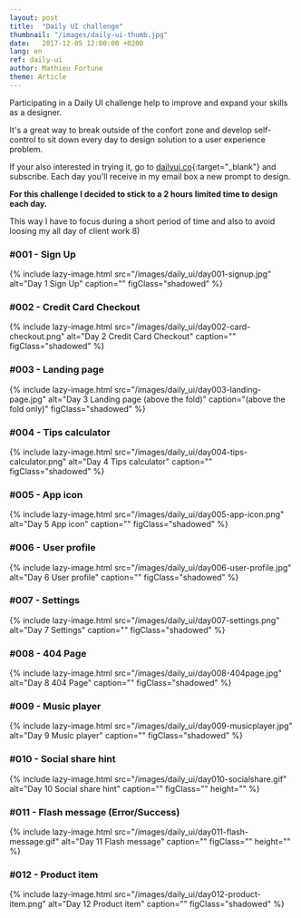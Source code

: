 ```yaml
---
layout: post
title:  "Daily UI challenge"
thumbnail: "/images/daily-ui-thumb.jpg"
date:   2017-12-05 12:00:00 +0200
lang: en
ref: daily-ui
author: Mathieu Fortune
theme: Article
---
```


Participating in a Daily UI challenge help to improve and expand your skills as a designer.

It's a great way to break outside of the confort zone and develop self-control to sit down every day to design solution to a user experience problem.

If your also interested in trying it, go to [dailyui.co](http://www.dailyui.co/ "Website to subscribe to the Daily UI challenge"){:target="_blank"} and subscribe. Each day you'll receive in my email box a new prompt to design.

**For this challenge I decided to stick to a 2 hours limited time to design each day.**

This way I have to focus during a short period of time and also to avoid loosing my all day of client work 8)


### #001 - Sign Up

{% include lazy-image.html src="/images/daily_ui/day001-signup.jpg" alt="Day 1 Sign Up" caption="" figClass="shadowed" %}

### #002 - Credit Card Checkout

{% include lazy-image.html src="/images/daily_ui/day002-card-checkout.png" alt="Day 2 Credit Card Checkout" caption="" figClass="shadowed" %}

### #003 - Landing page

{% include lazy-image.html src="/images/daily_ui/day003-landing-page.jpg" alt="Day 3 Landing page (above the fold)" caption="(above the fold only)" figClass="shadowed" %}

### #004 - Tips calculator

{% include lazy-image.html src="/images/daily_ui/day004-tips-calculator.png" alt="Day 4 Tips calculator" caption="" figClass="shadowed" %}

### #005 - App icon

{% include lazy-image.html src="/images/daily_ui/day005-app-icon.png" alt="Day 5 App icon" caption="" figClass="shadowed" %}

### #006 - User profile

{% include lazy-image.html src="/images/daily_ui/day006-user-profile.jpg" alt="Day 6 User profile" caption="" figClass="shadowed" %}

### #007 - Settings

{% include lazy-image.html src="/images/daily_ui/day007-settings.png" alt="Day 7 Settings" caption="" figClass="shadowed" %}

### #008 - 404 Page

{% include lazy-image.html src="/images/daily_ui/day008-404page.jpg" alt="Day 8 404 Page" caption="" figClass="shadowed" %}

### #009 - Music player

{% include lazy-image.html src="/images/daily_ui/day009-musicplayer.jpg" alt="Day 9 Music player" caption="" figClass="shadowed" %}

### #010 - Social share hint

{% include lazy-image.html src="/images/daily_ui/day010-socialshare.gif" alt="Day 10 Social share hint" caption="" figClass="" height="" %}


### #011 - Flash message (Error/Success)

{% include lazy-image.html src="/images/daily_ui/day011-flash-message.gif" alt="Day 11 Flash message" caption="" figClass="" height="" %}

### #012 - Product item

{% include lazy-image.html src="/images/daily_ui/day012-product-item.png" alt="Day 12 Product item" caption="" figClass="shadowed" %}
